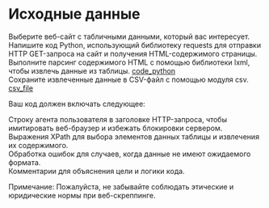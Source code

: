 # Исходные данные

Выберите веб-сайт с табличными данными, который вас интересует.\
Напишите код Python, использующий библиотеку requests для отправки HTTP GET-запроса на сайт и получения HTML-содержимого страницы.\
Выполните парсинг содержимого HTML с помощью библиотеки lxml, чтобы извлечь данные из таблицы.
[code_python](HW_4.task.py)\
Сохраните извлеченные данные в CSV-файл с помощью модуля csv.
[csv_file](HW_4_task_table.csv)

Ваш код должен включать следующее:

Строку агента пользователя в заголовке HTTP-запроса, чтобы имитировать веб-браузер и избежать блокировки сервером.\
Выражения XPath для выбора элементов данных таблицы и извлечения их содержимого.\
Обработка ошибок для случаев, когда данные не имеют ожидаемого формата.\
Комментарии для объяснения цели и логики кода.

Примечание: Пожалуйста, не забывайте соблюдать этические и юридические нормы при веб-скреппинге.
